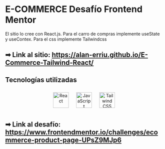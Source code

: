 # E-COMMERCE Desafío Frontend Mentor
El sitio lo cree con React.js. Para el carro de compras implemente useState y useContex.
Para el css implemente Tailwindcss

## ➡ Link al sitio: https://alan-erriu.github.io/E-Commerce-Tailwind-React/

## Tecnologías utilizadas
<div align="center">  
<a href="https://reactjs.org/" target="_blank"><img style="margin: 10px" src="https://profilinator.rishav.dev/skills-assets/react-original-wordmark.svg" alt="React" height="50" /></a>  
<a href="https://www.javascript.com/" target="_blank"><img style="margin: 10px" src="https://profilinator.rishav.dev/skills-assets/javascript-original.svg" alt="JavaScript" height="50" /></a>  
<a href="https://www.tailwindcss.com/" target="_blank"><img style="margin: 10px" src="https://profilinator.rishav.dev/skills-assets/tailwindcss.svg" alt="Tailwind CSS" height="50" /></a>    
</div>

## ➡  Link al desafío: https://www.frontendmentor.io/challenges/ecommerce-product-page-UPsZ9MJp6
